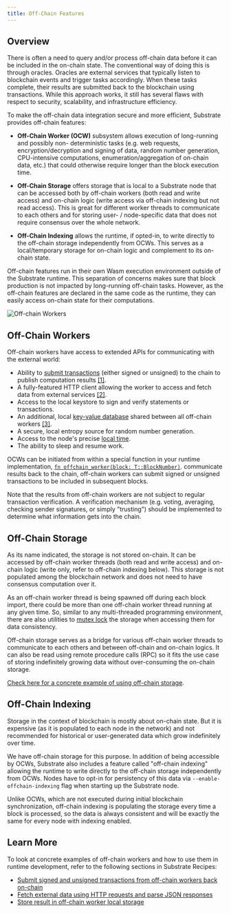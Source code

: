 ```yaml
---
title: Off-Chain Features
---
```


## Overview

There is often a need to query and/or process off-chain data before it can be included in the
on-chain state. The conventional way of doing this is through oracles. Oracles are external services
that typically listen to blockchain events and trigger tasks accordingly. When these tasks complete,
their results are submitted back to the blockchain using transactions. While this approach works, it
still has several flaws with respect to security, scalability, and infrastructure efficiency.

To make the off-chain data integration secure and more efficient, Substrate provides off-chain
features:

- **Off-Chain Worker (OCW)** subsystem allows execution of long-running and possibly non-
  deterministic tasks (e.g. web requests, encryption/decryption and signing of data, random number
  generation, CPU-intensive computations, enumeration/aggregation of on-chain data, etc.) that could
  otherwise require longer than the block execution time.

- **Off-Chain Storage** offers storage that is local to a Substrate node that can be accessed both
  by off-chain workers (both read and write access) and on-chain logic (write access via off-chain
  indexing but not read access). This is great for different worker threads to communicate to each
  others and for storing user- / node-specific data that does not require consensus over the whole
  network.

- **Off-Chain Indexing** allows the runtime, if opted-in, to write directly to the off-chain storage
  independently from OCWs. This serves as a local/temporary storage for on-chain logic and
  complement to its on-chain state.

Off-chain features run in their own Wasm execution environment outside of the Substrate runtime.
This separation of concerns makes sure that block production is not impacted by long-running
off-chain tasks. However, as the off-chain features are declared in the same code as the runtime,
they can easily access on-chain state for their computations.

![Off-chain Workers](assets/off-chain-workers-v2.png)

## Off-Chain Workers

Off-chain workers have access to extended APIs for communicating with the external world:

- Ability to
  [submit transactions](https://substrate.dev/rustdocs/v3.0.0/sp_runtime/offchain/trait.TransactionPool.html)
  (either signed or unsigned) to the chain to publish computation results [[1]](#example-txs).
- A fully-featured HTTP client allowing the worker to access and fetch data from external services [[2]](#example-http).
- Access to the local keystore to sign and verify statements or transactions.
- An additional, local
  [key-value database](https://substrate.dev/rustdocs/v3.0.0/sp_runtime/offchain/trait.OffchainStorage.html)
  shared between all off-chain workers [[3]](#example-off-chain-storage).
- A secure, local entropy source for random number generation.
- Access to the node's precise
  [local time](https://substrate.dev/rustdocs/v3.0.0/sp_runtime/offchain/struct.Timestamp.html).
- The ability to sleep and resume work.

OCWs can be initiated from within a special function in your runtime implementation,
[`fn offchain_worker(block: T::BlockNumber)`](https://substrate.dev/rustdocs/v3.0.0/frame_support/traits/trait.OffchainWorker.html).
communicate results back to the chain, off-chain workers can submit signed or unsigned transactions
to be included in subsequent blocks.

Note that the results from off-chain workers are not subject to regular transaction verification. A
verification mechanism (e.g. voting, averaging, checking sender signatures, or simply "trusting")
should be implemented to determine what information gets into the chain.

## Off-Chain Storage

As its name indicated, the storage is not stored on-chain. It can be accessed by off-chain worker
threads (both read and write access) and on-chain logic (write only, refer to off-chain indexing
below). This storage is not populated among the blockchain network and does not need to have
consensus computation over it.

As an off-chain worker thread is being spawned off during each block import, there could be more
than one off-chain worker thread running at any given time. So, similar to any multi-threaded
programming environment, there are also utilities to
[mutex lock](<https://en.wikipedia.org/wiki/Lock_(computer_science)>) the storage when accessing
them for data consistency.

Off-chain storage serves as a bridge for various off-chain worker threads to communicate to each
others and between off-chain and on-chain logics. It can also be read using remote procedure calls
(RPC) so it fits the use case of storing indefinitely growing data without over-consuming the
on-chain storage.

[Check here for a concrete example of using off-chain storage](#example-off-chain-storage).

## Off-Chain Indexing

Storage in the context of blockchain is mostly about on-chain state. But it is expensive (as it is
populated to each node in the network) and not recommended for historical or user-generated data
which grow indefinitely over time.

We have off-chain storage for this purpose. In addition of being accessible by OCWs, Substrate also
includes a feature called "off-chain indexing" allowing the runtime to write directly to the
off-chain storage independently from OCWs. Nodes have to opt-in for persistency of this data via
`--enable-offchain-indexing` flag when starting up the Substrate node.

Unlike OCWs, which are not executed during initial blockchain synchronization, off-chain indexing is
populating the storage every time a block is processed, so the data is always consistent and will be
exactly the same for every node with indexing enabled.

## Learn More

To look at concrete examples of off-chain workers and how to use them in runtime development,
refer to the following sections in Substrate Recipes:

- <span id="example-txs">[Submit signed and unsigned transactions from off-chain workers back on-chain](https://substrate.dev/recipes/off-chain-workers/transactions.html)</span>
- <span id="example-http">[Fetch external data using HTTP requests and parse JSON responses](https://substrate.dev/recipes/off-chain-workers/http-json.html)</span>
- <span id="example-off-chain-storage">[Store result in off-chain worker local storage](https://substrate.dev/recipes/off-chain-workers/storage.html)</span>
